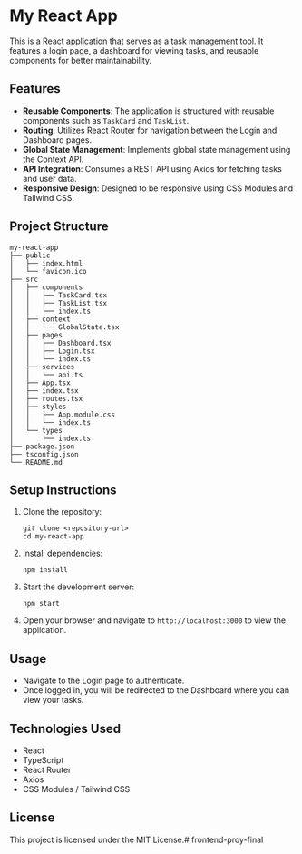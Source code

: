 # My React App

This is a React application that serves as a task management tool. It features a login page, a dashboard for viewing tasks, and reusable components for better maintainability.

## Features

- **Reusable Components**: The application is structured with reusable components such as `TaskCard` and `TaskList`.
- **Routing**: Utilizes React Router for navigation between the Login and Dashboard pages.
- **Global State Management**: Implements global state management using the Context API.
- **API Integration**: Consumes a REST API using Axios for fetching tasks and user data.
- **Responsive Design**: Designed to be responsive using CSS Modules and Tailwind CSS.

## Project Structure

```
my-react-app
├── public
│   ├── index.html
│   └── favicon.ico
├── src
│   ├── components
│   │   ├── TaskCard.tsx
│   │   ├── TaskList.tsx
│   │   └── index.ts
│   ├── context
│   │   └── GlobalState.tsx
│   ├── pages
│   │   ├── Dashboard.tsx
│   │   ├── Login.tsx
│   │   └── index.ts
│   ├── services
│   │   └── api.ts
│   ├── App.tsx
│   ├── index.tsx
│   ├── routes.tsx
│   ├── styles
│   │   ├── App.module.css
│   │   └── index.ts
│   └── types
│       └── index.ts
├── package.json
├── tsconfig.json
└── README.md
```

## Setup Instructions

1. Clone the repository:
   ```
   git clone <repository-url>
   cd my-react-app
   ```

2. Install dependencies:
   ```
   npm install
   ```

3. Start the development server:
   ```
   npm start
   ```

4. Open your browser and navigate to `http://localhost:3000` to view the application.

## Usage

- Navigate to the Login page to authenticate.
- Once logged in, you will be redirected to the Dashboard where you can view your tasks.

## Technologies Used

- React
- TypeScript
- React Router
- Axios
- CSS Modules / Tailwind CSS

## License

This project is licensed under the MIT License.# frontend-proy-final
